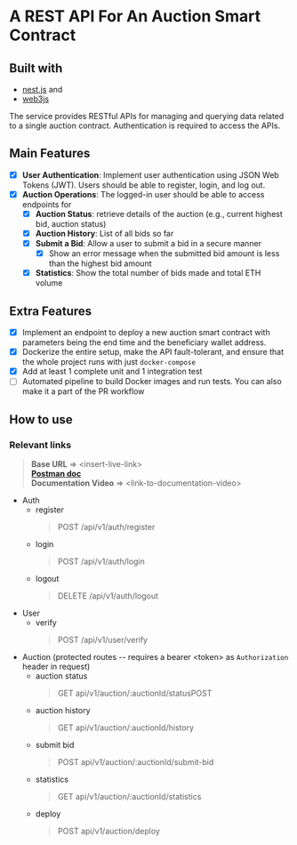 # A REST API For An Auction Smart Contract

## Built with 
- [nest.js](https://nestjs.com) and 
- [web3js](https://web3js.readthedocs.io/en/v1.10.0/)

The service provides RESTful APIs for managing and querying data related to a single auction contract. Authentication is required to access the APIs.

## Main Features
- [X] **User Authentication**: Implement user authentication using JSON Web Tokens (JWT). Users
should be able to register, login, and log out.
- [X] **Auction Operations**: The logged-in user should be able to access endpoints for
  - [X] **Auction Status**: retrieve details of the auction (e.g., current highest bid, auction
status)
  - [X] **Auction History**: List of all bids so far
  - [X] **Submit a Bid**: Allow a user to submit a bid in a secure manner
    - [X] Show an error message when the submitted bid amount is less than the
highest bid amount
  - [X] **Statistics**: Show the total number of bids made and total ETH volume

## Extra Features

- [X] Implement an endpoint to deploy a new auction smart contract with parameters being the
end time and the beneficiary wallet address.
- [X] Dockerize the entire setup, make the API fault-tolerant, and ensure that the whole project runs with just `docker-compose`
- [X] Add at least 1 complete unit and 1 integration test
- [ ] Automated pipeline to build Docker images and run tests. You can also make it a part of the PR workflow

## How to use
### Relevant links
> **Base URL** => \<insert-live-link> <br>
  [**Postman doc**](https://documenter.getpostman.com/view/20767794/2sA2xpRobz) <br>
  **Documentation Video** => \<link-to-documentation-video>
- Auth
  - register
    > POST /api/v1/auth/register
  - login
    > POST /api/v1/auth/login
  - logout
    > DELETE /api/v1/auth/logout
- User
  - verify
    > POST /api/v1/user/verify
- Auction (protected routes -- requires a bearer \<token> as  `Authorization` header in request)
  - auction status
    > GET api/v1/auction/:auctionId/statusPOST
  - auction history
    > GET api/v1/auction/:auctionId/history
  - submit bid
    > POST api/v1/auction/:auctionId/submit-bid
  - statistics
    > GET api/v1/auction/:auctionId/statistics
  - deploy
    > POST api/v1/auction/deploy
